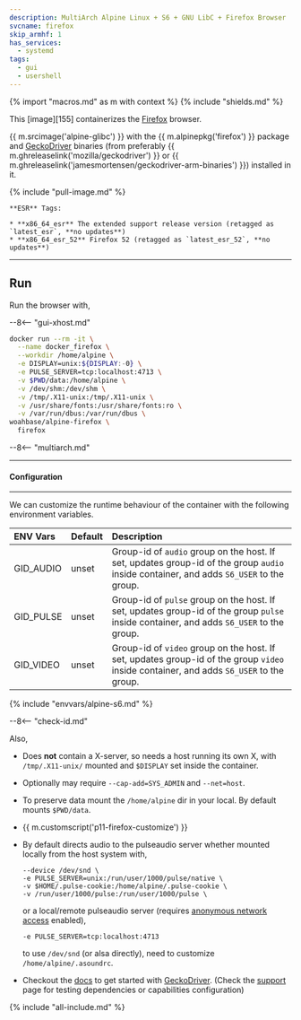 ```yaml
---
description: MultiArch Alpine Linux + S6 + GNU LibC + Firefox Browser
svcname: firefox
skip_armhf: 1
has_services:
  - systemd
tags:
  - gui
  - usershell
---
```


{% import "macros.md" as m with context %}
{% include "shields.md" %}

This [image][155] containerizes the [Firefox][1] browser.

{{ m.srcimage('alpine-glibc') }} with the {{
m.alpinepkg('firefox') }} package and [GeckoDriver][3] binaries
(from preferably {{ m.ghreleaselink('mozilla/geckodriver') }} or
{{ m.ghreleaselink('jamesmortensen/geckodriver-arm-binaries') }})
installed in it.

{% include "pull-image.md" %}

    **ESR** Tags:

    * **x86_64_esr** The extended support release version (retagged as `latest_esr`, **no updates**)
    * **x86_64_esr_52** Firefox 52 (retagged as `latest_esr_52`, **no updates**)

---
Run
---

Run the browser with,

--8<-- "gui-xhost.md"

``` sh
docker run --rm -it \
  --name docker_firefox \
  --workdir /home/alpine \
  -e DISPLAY=unix:${DISPLAY:-0} \
  -e PULSE_SERVER=tcp:localhost:4713 \
  -v $PWD/data:/home/alpine \
  -v /dev/shm:/dev/shm \
  -v /tmp/.X11-unix:/tmp/.X11-unix \
  -v /usr/share/fonts:/usr/share/fonts:ro \
  -v /var/run/dbus:/var/run/dbus \
woahbase/alpine-firefox \
  firefox
```

--8<-- "multiarch.md"

---
#### Configuration
---

We can customize the runtime behaviour of the container with the
following environment variables.

| ENV Vars                 | Default      | Description
| :---                     | :---         | :---
| GID_AUDIO                | unset        | Group-id of `audio` group on the host. If set, updates group-id of the group `audio` inside container, and adds `S6_USER` to the group.
| GID_PULSE                | unset        | Group-id of `pulse` group on the host. If set, updates group-id of the group `pulse` inside container, and adds `S6_USER` to the group.
| GID_VIDEO                | unset        | Group-id of `video` group on the host. If set, updates group-id of the group `video` inside container, and adds `S6_USER` to the group.
{% include "envvars/alpine-s6.md" %}

--8<-- "check-id.md"

Also,

* Does **not** contain a X-server, so needs a host running its
  own X, with `/tmp/.X11-unix/` mounted and `$DISPLAY` set inside
  the container.

* Optionally may require `--cap-add=SYS_ADMIN` and `--net=host`.

* To preserve data mount the `/home/alpine` dir in your local. By
  default mounts `$PWD/data`.

* {{ m.customscript('p11-firefox-customize') }}

* By default directs audio to the pulseaudio server whether mounted
  locally from the host system with,
  ```
  --device /dev/snd \
  -e PULSE_SERVER=unix:/run/user/1000/pulse/native \
  -v $HOME/.pulse-cookie:/home/alpine/.pulse-cookie \
  -v /run/user/1000/pulse:/run/user/1000/pulse \
  ```
  or a local/remote pulseaudio server (requires [anonymous network
  access][2] enabled),
  ```
  -e PULSE_SERVER=tcp:localhost:4713
  ```
  to use `/dev/snd` (or alsa directly), need to customize
  `/home/alpine/.asoundrc`.

* Checkout the [docs][5] to get started with [GeckoDriver][3].
  (Check the [support][4] page for testing dependencies or
  capabilities configuration)

[1]: https://www.mozilla.org/en-US/firefox/
[2]: https://www.freedesktop.org/wiki/Software/PulseAudio/Documentation/User/Network/
[3]: https://firefox-source-docs.mozilla.org/testing/geckodriver/index.html
[4]: https://firefox-source-docs.mozilla.org/testing/geckodriver/Support.html
[5]: https://firefox-source-docs.mozilla.org/testing/geckodriver/Usage.html
[6]: https://github.com/mozilla/geckodriver
[7]: https://github.com/jamesmortensen/geckodriver-arm-binaries

{% include "all-include.md" %}
